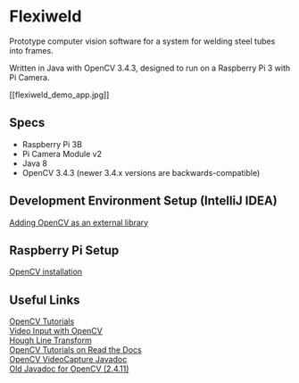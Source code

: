 # Flexiweld
Prototype computer vision software for a system for welding steel tubes into frames.

Written in Java with OpenCV 3.4.3, designed to run on a Raspberry Pi 3 with Pi Camera.

[[flexiweld_demo_app.jpg]]

## Specs
- Raspberry Pi 3B
- Pi Camera Module v2
- Java 8
- OpenCV 3.4.3 (newer 3.4.x versions are backwards-compatible)

## Development Environment Setup (IntelliJ IDEA)
[Adding OpenCV as an external library](https://medium.com/@aadimator/how-to-set-up-opencv-in-intellij-idea-6eb103c1d45c)

## Raspberry Pi Setup
[OpenCV installation](https://gist.github.com/ivanursul/146b3474a7f3449ec70729f5c7f946ee)

## Useful Links
[OpenCV Tutorials](https://docs.opencv.org/master/d9/df8/tutorial_root.html)  
[Video Input with OpenCV](https://docs.opencv.org/master/d5/dc4/tutorial_video_input_psnr_ssim.html)  
[Hough Line Transform](https://docs.opencv.org/master/d9/db0/tutorial_hough_lines.html)  
[OpenCV Tutorials on Read the Docs](https://opencv-java-tutorials.readthedocs.io/en/latest/index.html)  
[OpenCV VideoCapture Javadoc](https://docs.opencv.org/4.2.0/javadoc/org/opencv/videoio/VideoCapture.html)  
[Old Javadoc for OpenCV (2.4.11)](https://docs.opencv.org/java/2.4.11/)  
